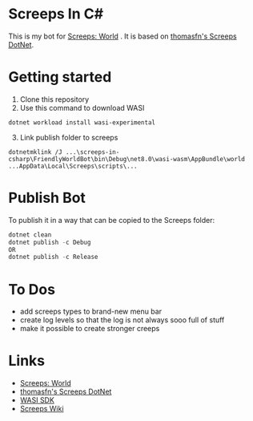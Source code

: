 # Screeps In C#

This is my bot for [Screeps: World](https://store.steampowered.com/app/464350/Screeps_World/) . It is based on [thomasfn's Screeps DotNet](https://github.com/thomasfn/ScreepsDotNet).

# Getting started

1. Clone this repository
2. Use this command to download WASI 
```shell 
dotnet workload install wasi-experimental 
```
3. Link publish folder to screeps
```shell 
dotnetmklink /J ...\screeps-in-csharp\FriendlyWorldBot\bin\Debug\net8.0\wasi-wasm\AppBundle\world ...AppData\Local\Screeps\scripts\...
```

# Publish Bot

To publish it in a way that can be copied to the Screeps folder:

```powershell
dotnet clean
dotnet publish -c Debug
OR
dotnet publish -c Release
```

# To Dos

- add screeps types to brand-new menu bar
- create log levels so that the log is not always sooo full of stuff
- make it possible to create stronger creeps

# Links

- [Screeps: World](https://store.steampowered.com/app/464350/Screeps_World/)
- [thomasfn's Screeps DotNet](https://github.com/thomasfn/ScreepsDotNet)
- [WASI SDK](https://github.com/WebAssembly/wasi-sdk?tab=readme-ov-file)
- [Screeps Wiki](https://screeps.fandom.com/wiki/Screeps_Wiki)
